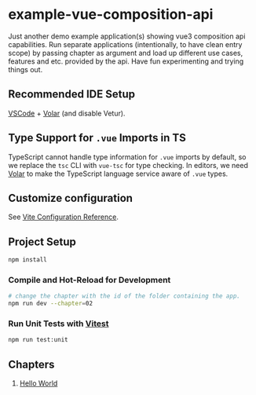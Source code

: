 # example-vue-composition-api

Just another demo example application(s) showing vue3 composition api capabilities. Run separate applications (intentionally, to have clean entry scope) by passing chapter as argument and load up different use cases, features and etc. provided by the api. Have fun experimenting and trying things out.

## Recommended IDE Setup

[VSCode](https://code.visualstudio.com/) + [Volar](https://marketplace.visualstudio.com/items?itemName=Vue.volar) (and disable Vetur).

## Type Support for `.vue` Imports in TS

TypeScript cannot handle type information for `.vue` imports by default, so we replace the `tsc` CLI with `vue-tsc` for type checking. In editors, we need [Volar](https://marketplace.visualstudio.com/items?itemName=Vue.volar) to make the TypeScript language service aware of `.vue` types.

## Customize configuration

See [Vite Configuration Reference](https://vitejs.dev/config/).

## Project Setup

```sh
npm install
```

### Compile and Hot-Reload for Development

```sh
# change the chapter with the id of the folder containing the app.
npm run dev --chapter=02
```

### Run Unit Tests with [Vitest](https://vitest.dev/)

```sh
npm run test:unit
```

## Chapters

01. [Hello World](./src/chapter_01/main.ts)
